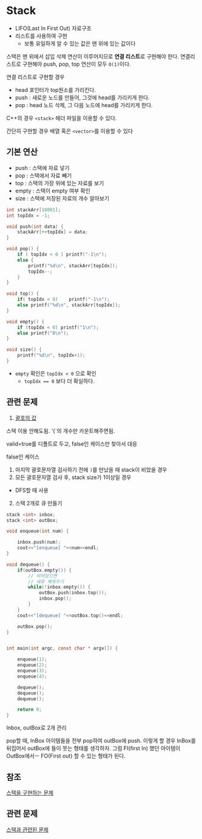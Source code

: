 # Stack

- LIFO(Last In First Out) 자료구조
- 리스트를 사용하여 구현
  - 보통 유일하게 알 수 있는 값은 맨 위에 있는 값이다

스택은 맨 위에서 삽입 삭제 연산이 이루어지므로 **연결 리스트**로 구현해야 한다.
연결리스트로 구현해야 push, pop, top 연산이 모두 `O(1)`이다.

연결 리스트로 구현할 경우

- head 포인터가 top원소를 가리킨다.
- push : 새로운 노드를 만들어, 그것에 head를 가리키게 한다.
- pop : head 노드 삭제, 그 다음 노드에 head를 가리키게 한다.

C++의 경우 `<stack>` 헤더 파일을 이용할 수 있다.

간단히 구현할 경우 배열 혹은 `<vector>`를 이용할 수 있다

## 기본 연산

- push : 스택에 자료 넣기
- pop : 스택에서 자료 빼기
- top : 스택의 가장 위에 있는 자료를 보기
- empty : 스택이 empty 여부 확인
- size : 스택에 저장된 자료의 개수 알아보기

```C
int stackArr[10001];
int topIdx = -1;

void push(int data) {
    stackArr[++topIdx] = data;
}

void pop() {
    if ( topIdx < 0 ) printf("-1\n");
    else {
        printf("%d\n", stackArr[topIdx]);
        topIdx--;
    }
}

void top() {
    if( topIdx < 0)    printf("-1\n");
    else printf("%d\n", stackArr[topIdx]);
}

void empty() {
    if (topIdx < 0) printf("1\n");
    else printf("0\n");
}

void size() {
    printf("%d\n", topIdx+1);
}
```

- `empty` 확인은 `topIdx < 0` 으로 확인
  - `topIdx == 0` 보다 더 확실하다.

## 관련 문제

1. [괄호의 값](https://www.acmicpc.net/problem/2504)

스택 이용 안해도됨. '(`의 개수만 카운트해주면됨.

valid=true를 디폴트로 두고, false인 케이스만 찾아서 대응

false인 케이스

1. 마지막 괄호문자열 검사하기 전에 `)`를 만났을 때 stack이 비었을 경우
2. 모든 괄호문자열 검사 후, stack size가 1이상일 경우

- DFS할 때 사용

2. 스택 2개로 큐 만들기

```C
stack <int> inbox;
stack <int> outBox;

void enqueue(int num) {

    inbox.push(num);
    cout<<"[enqueue] "<<num<<endl;
}

void dequeue() {
    if(outBox.empty()) {
        // 비어있으면
        // 새로 채워주기
        while(!inbox.empty()) {
            outBox.push(inbox.top());
            inbox.pop();
        }
    }
    cout<<"[dequeue] "<<outBox.top()<<endl;

    outBox.pop();
}


int main(int argc, const char * argv[]) {

    enqueue(1);
    enqueue(2);
    enqueue(3);
    enqueue(4);

    dequeue();
    dequeue();
    dequeue();

    return 0;
}

```

Inbox, outBox로 2개 관리

pop할 때, InBox 아이템들을 전부 pop하여 outBox에 push.
이렇게 할 경우 InBox를 뒤집어서 outBox에 들이 붓는 형태를 생각하자.
그럼 FI(first In) 했던 아이템이 OutBox에서ㅡ FO(First out) 할 수 있는 형태가 된다.

## 참조

[스택을 구현하는 문제](https://www.acmicpc.net/problem/10828)

## 관련 문제

[스택과 관련된 문제](https://www.acmicpc.net/problem/tag/%EC%8A%A4%ED%83%9D)
